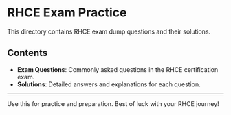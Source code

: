 # RHCE Exam Practice

This directory contains RHCE exam dump questions and their solutions.

## Contents

- **Exam Questions**: Commonly asked questions in the RHCE certification exam.
- **Solutions**: Detailed answers and explanations for each question.

---

Use this for practice and preparation. Best of luck with your RHCE journey!

